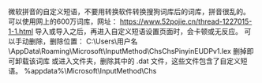 微软拼音的自定义短语，不要用转换软件转换搜狗词库后的词库，拼音很乱的。
可以使用网上的600万词库，网址：
https://www.52pojie.cn/thread-1227015-1-1.html
导入或导入之后，再进入自定义短语设置页面时，会卡顿或无反应。
可以手动删除，删除位置：
C:\Users\用户名\AppData\Roaming\Microsoft\InputMethod\ChsChsPinyinEUDPv1.lex
删掉即可卸载该词库
或进入文件夹，删除其中的 .dat 文件，这些文件包含了自定义短语。
 %appdata%\Microsoft\InputMethod\Chs